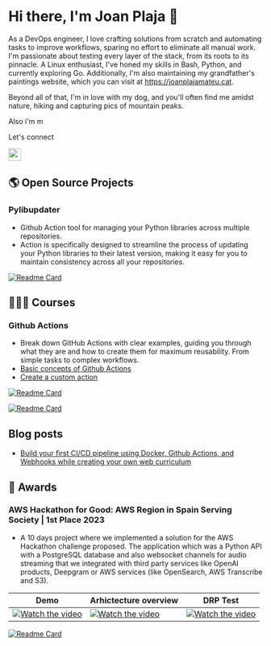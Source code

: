 # Hi there, I'm Joan Plaja 👋

As a DevOps engineer, I love crafting solutions from scratch and automating tasks to improve workflows, sparing no effort to eliminate all manual work. I'm passionate about testing every layer of the stack, from its roots to its pinnacle. A Linux enthusiast, I've honed my skills in Bash, Python, and currently exploring Go. Additionally, I'm also maintaining my grandfather's paintings website, which you can visit at <a href="https://joanplajamateu.cat">https://joanplajamateu.cat</a>.

Beyond all of that, I'm in love with my dog, and you'll often find me amidst nature, hiking and capturing pics of mountain peaks.

Also i'm m

Let's connect

<a href="https://www.linkedin.com/in/joan-josep-plaja"><img src="https://img.shields.io/badge/linkedin-%230077B5.svg?&style=for-the-badge&logo=linkedin&logoColor=white" height=25></a>

## 🌎 Open Source Projects

### Pylibupdater
- Github Action tool for managing your Python libraries across multiple repositories.
- Action is specifically designed to streamline the process of updating your Python libraries to their latest version, making it easy for you to maintain consistency across all your repositories.

[![Readme Card](https://github-readme-stats.vercel.app/api/pin/?username=joanplaja&repo=pylibupdater)](https://github.com/joanplaja/pylibupdater)

## 👨🏻‍🏫 Courses

### Github Actions
- Break down GitHub Actions with clear examples, guiding you through what they are and how to create them for maximum reusability. From simple tasks to complex workflows.
- [Basic concepts of Github Actions](http://joanplaja.com/posts/courses/githubactions/basics/)
- [Create a custom action](http://joanplaja.com/posts/courses/githubactions/custom_action/)
  
[![Readme Card](https://github-readme-stats.vercel.app/api/pin/?username=joanplaja&repo=Github-Actions-course-examples)](https://github.com/joanplaja/Github-Actions-course-examples)

[![Readme Card](https://github-readme-stats.vercel.app/api/pin/?username=joanplaja&repo=action-template)](https://github.com/joanplaja/action-template)


## Blog posts

- [Build your first CI/CD pipeline using Docker, Github Actions, and Webhooks while creating your own web curriculum](http://joanplaja.com/posts/projects/resume/)

## 🏅 Awards

### AWS Hackathon for Good: AWS Region in Spain Serving Society | 1st Place 2023
- A 10 days project where we implemented a solution for the AWS Hackathon challenge proposed. The application which was a Python API with a PostgreSQL database and also websocket channels for audio streaming that we integrated with third party services like OpenAI products, Deepgram or AWS services (like OpenSearch, AWS Transcribe and S3).

| Demo  | Arhictecture overview  | DRP Test  |
|-----------|-----------|-----------|
| [![Watch the video](https://img.youtube.com/vi/SYNQbkOoeDI/default.jpg)](https://www.youtube.com/watch?v=SYNQbkOoeDI) | [![Watch the video](https://img.youtube.com/vi/p8LAQeTAORc/default.jpg)](https://www.youtube.com/watch?v=p8LAQeTAORc) | [![Watch the video](https://img.youtube.com/vi/Jw4I-6NhjU4/default.jpg)](https://www.youtube.com/watch?v=Jw4I-6NhjU4) |

[![Readme Card](https://github-readme-stats.vercel.app/api/pin/?username=JPG-squad&repo=solucion)](https://github.com/JPG-squad/solucion)
